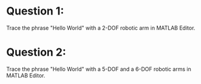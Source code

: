 # Question 1:

Trace the phrase "Hello World" with a 2-DOF robotic arm in MATLAB Editor.

# Question 2:

Trace the phrase "Hello World" with a 5-DOF and a 6-DOF robotic arms in MATLAB Editor.
